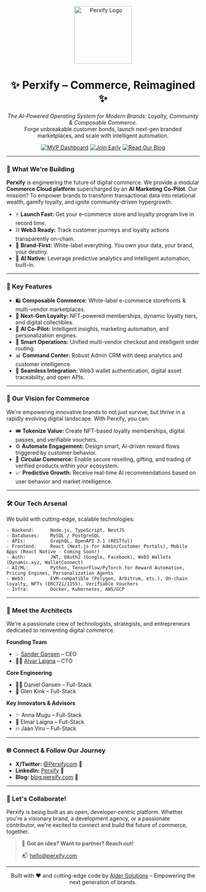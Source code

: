 <p align="center">
  <img src="https://office.perxify.com/perxify_logo.jpg" alt="Perxify Logo" width="150"/>
</p>

<h1 align="center">
  ✨ Perxify – Commerce, Reimagined ✨
</h1>

<p align="center">
  <em>The AI-Powered Operating System for Modern Brands: Loyalty, Community & Composable Commerce.</em><br>
  Forge unbreakable customer bonds, launch next-gen branded marketplaces, and scale with intelligent automation.
</p>

<p align="center">
  <a href="https://office.perxify.com/admin/dashboard"><img src="https://img.shields.io/badge/MVP%20Dashboard-Live-brightgreen?style=for-the-badge" alt="MVP Dashboard"></a>
  <a href="https://join.perxify.com"><img src="https://img.shields.io/badge/Early%20Access-Join%20Now-blueviolet?style=for-the-badge" alt="Join Early"></a>
  <a href="https://blog.perxify.com"><img src="https://img.shields.io/badge/Our%20Insights-Blog-informational?style=for-the-badge" alt="Read Our Blog"></a>
</p>

---

### 🚀 What We're Building

**Perxify** is engineering the future of digital commerce. We provide a modular **Commerce Cloud platform** supercharged by an **AI Marketing Co-Pilot**. Our mission? To empower brands to transform transactional data into relational wealth, gamify loyalty, and ignite community-driven hypergrowth.

- ⚡ **Launch Fast:** Get your e-commerce store and loyalty program live in record time.
- ⛓️ **Web3 Ready:** Track customer journeys and loyalty actions transparently on-chain.
- 🎨 **Brand-First:** White-label everything. You own your data, your brand, your destiny.
- 🧠 **AI Native:** Leverage predictive analytics and intelligent automation, built-in.

---

### 🔑 Key Features

- 🛍️ **Composable Commerce:** White-label e-commerce storefronts & multi-vendor marketplaces.
- 🎁 **Next-Gen Loyalty:** NFT-powered memberships, dynamic loyalty tiers, and digital collectibles.
- 🤖 **AI Co-Pilot:** Intelligent insights, marketing automation, and personalization engines.
- 🛒 **Smart Operations:** Unified multi-vendor checkout and intelligent order routing.
- 📊 **Command Center:** Robust Admin CRM with deep analytics and customer intelligence.
- 🔗 **Seamless Integration:** Web3 wallet authentication, digital asset traceability, and open APIs.

---

### 🔮 Our Vision for Commerce

We're empowering innovative brands to not just survive, but *thrive* in a rapidly evolving digital landscape. With Perxify, you can:

- 🎟️ **Tokenize Value:** Create NFT-based loyalty memberships, digital passes, and verifiable vouchers.
- ⚙️ **Automate Engagement:** Design smart, AI-driven reward flows triggered by customer behavior.
- 🔄 **Circular Commerce:** Enable secure reselling, gifting, and trading of verified products within your ecosystem.
- 📈 **Predictive Growth:** Receive real-time AI recommendations based on user behavior and market intelligence.

---

### 🛠️ Our Tech Arsenal

We build with cutting-edge, scalable technologies:

```
- Backend:      Node.js, TypeScript, NestJS
- Databases:    MySQL / PostgreSQL
- APIs:         GraphQL, OpenAPI 3.1 (RESTful)
- Frontend:     React (Next.js for Admin/Customer Portals), Mobile Apps (React Native - Coming Soon!)
- Auth:         JWT, OAuth2 (Google, Facebook), Web3 Wallets (Dynamic.xyz, WalletConnect)
- AI/ML:        Python, TensorFlow/PyTorch for Reward Automation, Pricing Engines, Personalization Agents
- Web3:         EVM-compatible (Polygon, Arbitrum, etc.), On-chain loyalty, NFTs (ERC721/1155), Verifiable Vouchers
- Infra:        Docker, Kubernetes, AWS/GCP
```

---

### 👥 Meet the Architects

We're a passionate crew of technologists, strategists, and entrepreneurs dedicated to reinventing digital commerce.

**Founding Team**
- 💡 [Sander Gansen](https://www.linkedin.com/in/sandergansen/) – CEO
- 👨‍💻 [Alvar Laigna](https://github.com/alvarlaigna) – CTO

**Core Engineering**
- 🧙‍♂️ Daniel Gansen – Full-Stack
- 🚀 Glen Kink – Full-Stack

**Key Innovators & Advisors**
- ✨ Anna Mugu – Full-Stack
- 🧠 Elmar Laigna – Full-Stack
- 🔥 Jaan Viru – Full-Stack

---

### 🌐 Connect & Follow Our Journey

- **X/Twitter:** [@Perxifycom](https://x.com/Perxifycom) 🚀
- **LinkedIn:** [Perxify](https://www.linkedin.com/company/perxify) 💼
- **Blog:** [blog.perxify.com](https://blog.perxify.com) 📖

---

### 🤝 Let's Collaborate!

Perxify is being built as an open, developer-centric platform. Whether you're a visionary brand, a development agency, or a passionate contributor, we're excited to connect and build the future of commerce, together.

> 🚀 **Got an idea? Want to partner? Reach out!**
>
> 📬 [hello@perxify.com](mailto:hello@perxify.com)

---

<p align="center">
  Built with ❤️ and cutting-edge code by <a href="https://aldersolutions.xyz">Alder Solutions</a> –
  Empowering the next generation of brands.
</p>
